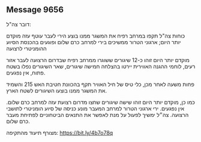 ## Message 9656

דובר צה"ל:

כוחות צה"ל תקפו במרחב רפיח את המשגר ממנו בוצע הירי לעבר עוטף עזה מוקדם יותר היום; ארגוני הטרור ממשיכים בירי למרחב כרם שלום ופוגעים בהכנסת הסיוע ההומניטרי לרצועה

מוקדם יותר היום זוהו כ-12 שיגורים ששוגרו ממרחב רפיח שבדרום הרצועה לעבר אזור רעים, לוחמי ההגנה האווירית יירטו בהצלחה חמישה שיגורים, שאר השיגורים נפלו בשטח פתוח, אין נפגעים. 

פחות משעה לאחר מכן, כלי טיס של חיל האוויר תקף בהכוונת חטיבת האש 215 והשמיד את המשגר ממנו בוצעו השיגורים לשטח הארץ.

כמו כן, מוקדם יותר היום זוהו שישה שיגורים שחצו מדרום רצועת עזה למרחב כרם שלום. אין נפגעים. ירי ארגוני הטרור למרחב המעבר מונע כניסה של סיוע הומניטרי לתושבי הרצועה. צה״ל ימשיך לפעול על מנת לאפשר את התנאים הביטחוניים לפתיחת מעבר כרם שלום.

מצורף תיעוד מהתקיפה: https://bit.ly/4b7o78q

